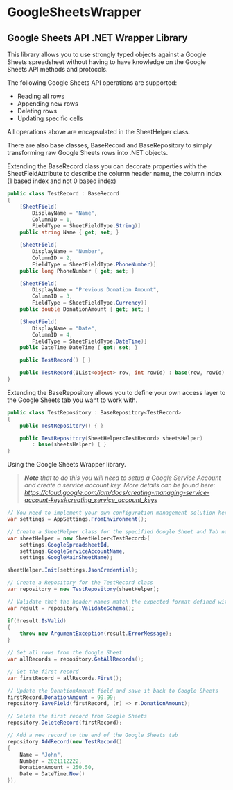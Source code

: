 # GoogleSheetsWrapper
## Google Sheets API .NET Wrapper Library

This library allows you to use strongly typed objects against a Google Sheets spreadsheet without having to have knowledge on the Google Sheets API methods and protocols. 

The following Google Sheets API operations are supported: 

* Reading all rows
* Appending new rows
* Deleting rows
* Updating specific cells

All operations above are encapsulated in the SheetHelper class. 

There are also base classes, BaseRecord and BaseRepository to simply transforming raw Google Sheets rows into .NET objects. 

Extending the BaseRecord class you can decorate properties with the SheetFieldAttribute to describe the column header name, the column index (1 based index and not 0 based index)

```csharp
public class TestRecord : BaseRecord
{
    [SheetField(
        DisplayName = "Name",
        ColumnID = 1,
        FieldType = SheetFieldType.String)]
    public string Name { get; set; }

    [SheetField(
        DisplayName = "Number",
        ColumnID = 2,
        FieldType = SheetFieldType.PhoneNumber)]
    public long PhoneNumber { get; set; }

    [SheetField(
        DisplayName = "Previous Donation Amount",
        ColumnID = 3,
        FieldType = SheetFieldType.Currency)]
    public double DonationAmount { get; set; }

    [SheetField(
        DisplayName = "Date",
        ColumnID = 4,
        FieldType = SheetFieldType.DateTime)]
    public DateTime DateTime { get; set; }

    public TestRecord() { }

    public TestRecord(IList<object> row, int rowId) : base(row, rowId) { }
}
```

Extending the BaseRepository allows you to define your own access layer to the Google Sheets tab you want to work with. 

```csharp
public class TestRepository : BaseRepository<TestRecord>
{
    public TestRepository() { }

    public TestRepository(SheetHelper<TestRecord> sheetsHelper)
        : base(sheetsHelper) { }
}
```

Using the Google Sheets Wrapper library.  

>***Note** that to do this you will need to setup a Google Service Account and create a service account key.  More details can be found here: 
https://cloud.google.com/iam/docs/creating-managing-service-account-keys#creating_service_account_keys*

```csharp
// You need to implement your own configuration management solution here!
var settings = AppSettings.FromEnvironment();

// Create a SheetHelper class for the specified Google Sheet and Tab name
var sheetHelper = new SheetHelper<TestRecord>(
    settings.GoogleSpreadsheetId,
    settings.GoogleServiceAccountName,
    settings.GoogleMainSheetName);

sheetHelper.Init(settings.JsonCredential);

// Create a Repository for the TestRecord class
var repository = new TestRepository(sheetHelper);

// Validate that the header names match the expected format defined with the SheetFieldAttribute values
var result = repository.ValidateSchema();

if(!result.IsValid)
{
    throw new ArgumentException(result.ErrorMessage);
}

// Get all rows from the Google Sheet
var allRecords = repository.GetAllRecords();

// Get the first record
var firstRecord = allRecords.First();

// Update the DonationAmount field and save it back to Google Sheets
firstRecord.DonationAmount = 99.99;
repository.SaveField(firstRecord, (r) => r.DonationAmount);

// Delete the first record from Google Sheets
repository.DeleteRecord(firstRecord);

// Add a new record to the end of the Google Sheets tab
repository.AddRecord(new TestRecord()
{
    Name = "John",
    Number = 2021112222,
    DonationAmount = 250.50,
    Date = DateTime.Now()
});

```
